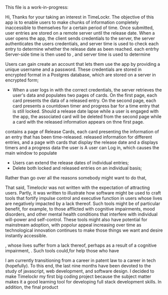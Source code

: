 This file is a work-in-progress:


Hi,
Thanks for your taking an interest in TimeLockr. The objective of this app is to enable users to make chunks of information completely inaccessible to themselves for a certain period of time.   Once submitted, user entries are stored on a remote server until the release date.  When a user opens the app, the client sends credentials to the server, the server authenticates the users credentials, and server time is used to check each entry to determine whether the release date as been reached.  each entrhy Server-side time is then used to , and server time is used to determine

Users can gain create an account that lets them use the app by providing a unique username and a password.  These credentials are stored in encrypted format in a Postgres database, which are stored on a server in encrypted form;
- When a user logs in with the correct credentials, the server retrieves the user's data and populates two pages of cards. On the first page, each card presents the data of a released entry. On the second page, each card presents a countdown timer and progress bar for a time entry that is still locked. Should a release date lapse while a user is engaged with the app, the associated card will be deleted from the second page while a card with the released information appears on thne first page.

contains  a page of Release Cards, each card presenting the information of an entry that has been time-released.  released information for different entries, and a page with cards that display the release date and a displays timers and a progress data the user is A user can Log in, which causes the main window to populate
- Users can extend the release dates of individual entries;
- Delete both locked and released entries on an individual basis;

Rather than go over all the reasons somebody might want to do that,

That said, Timelockr was not written with the expectation of attracting users. Partly, it was written to illustrate how software might be used to craft tools that fortify impulse control and executive function in users whose lives are negatively impacted by a lack thereof. Such tools might be of particular benefit, for example, to those afflicted with cognitive impairments, mood disorders, and other mental health conditions that interfere with individual will-power and self-control. These tools might also have potential for mainstream adoption, with popolur appeal increasing over time as technological innovation continues to make those things we want and desire instantly accessible.

,  whose lives suffer from a lack thereof, perhaps as a result of a cognitive impairment, .  Such tools could,for  help those who have

  I am currently transitioning from a career in patent law to a career in tech (hopefully).  To this end, the last nine months have been devoted to the study of javascript, web development, and software design.  I decided to make Timelockr my first big coding project because the subject matter makes it a good learning tool for developing full stack development skills.  In addition, the final product
